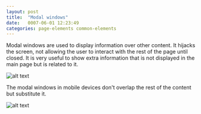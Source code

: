 ```yaml
---
layout: post
title:  "Modal windows"
date:   0007-06-01 12:23:49
categories: page-elements common-elements
---
```


Modal windows are used to display information over other content. It hijacks the screen, not allowing
the user to interact with the rest of the page until closed. It is very useful to show extra information
that is not displayed in the main page but is related to it.

![alt text][modal-window]


The modal windows in mobile devices don't overlap the rest of the content but substitute it.

![alt text][modal-window-mobile]



[modal-window]: /gfw-style-guides/images/posts/responsive-adaptations/grid-site.png "Repsonsive Adaptations"
[modal-window-mobile]: /gfw-style-guides/images/posts/responsive-adaptations/grid-site.png "Repsonsive Adaptations"
